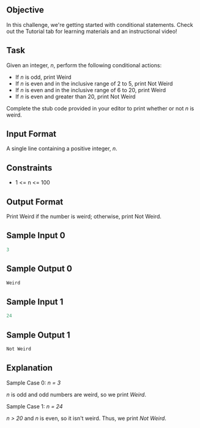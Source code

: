 ## Objective

In this challenge, we're getting started with conditional statements. Check out the Tutorial tab for learning materials and an instructional video!

## Task

Given an integer, *n*, perform the following conditional actions:

* If *n* is odd, print Weird
* If *n* is even and in the inclusive range of 2 to 5, print Not Weird
* If *n* is even and in the inclusive range of 6 to 20, print Weird
* If *n* is even and greater than 20, print Not Weird

Complete the stub code provided in your editor to print whether or not *n* is weird.

## Input Format

A single line containing a positive integer, *n*.

## Constraints

* 1 <= n <= 100

## Output Format

Print Weird if the number is weird; otherwise, print Not Weird.

## Sample Input 0

```c++
3
```

## Sample Output 0

```c++
Weird
```

## Sample Input 1

```c++
24
```

## Sample Output 1

```c++
Not Weird
```

## Explanation

Sample Case 0: *n = 3*

*n* is odd and odd numbers are weird, so we print *Weird*.

Sample Case 1: *n = 24*

*n > 20* and *n* is even, so it isn't weird. Thus, we print *Not Weird*.